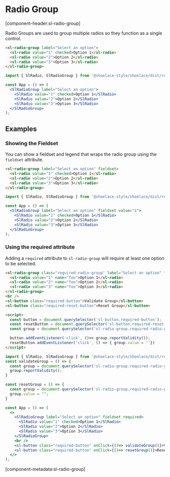 # Radio Group

[component-header:sl-radio-group]

Radio Groups are used to group multiple radios so they function as a single control.

```html preview
<sl-radio-group label="Select an option">
  <sl-radio value="1" checked>Option 1</sl-radio>
  <sl-radio value="2">Option 2</sl-radio>
  <sl-radio value="3">Option 3</sl-radio>
</sl-radio-group>
```

```jsx react
import { SlRadio, SlRadioGroup } from '@shoelace-style/shoelace/dist/react';

const App = () => (
  <SlRadioGroup label="Select an option">
    <SlRadio value="1" checked>Option 1</SlRadio>
    <SlRadio value="2">Option 2</SlRadio>
    <SlRadio value="3">Option 3</SlRadio>
  </SlRadioGroup>
);
```

## Examples

### Showing the Fieldset

You can show a fieldset and legend that wraps the radio group using the `fieldset` attribute.

```html preview
<sl-radio-group label="Select an option" fieldset>
  <sl-radio value="1" checked>Option 1</sl-radio>
  <sl-radio value="2">Option 2</sl-radio>
  <sl-radio value="3">Option 3</sl-radio>
</sl-radio-group>
```

```jsx react
import { SlRadio, SlRadioGroup } from '@shoelace-style/shoelace/dist/react';

const App = () => (
  <SlRadioGroup label="Select an option" fieldset value="1">
    <SlRadio value="1" checked>Option 1</SlRadio>
    <SlRadio value="2">Option 2</SlRadio>
    <SlRadio value="3">Option 3</SlRadio>
  </SlRadioGroup>
);
```

### Using the required attribute

Adding a `required` attribute to `sl-radio-group` will require at least one option to be selected.

```html preview
<sl-radio-group class="required-radio-group" label="Select an option" fieldset required>
  <sl-radio value="1" name="foo">Option 1</sl-radio>
  <sl-radio value="2" name="foo">Option 2</sl-radio>
  <sl-radio value="3" name="foo">Option 3</sl-radio>
</sl-radio-group>
<br />
<sl-button class="required-button">Validate Group</sl-button>
<sl-button class="required-reset-button">Reset Group</sl-button>

<script>
  const button = document.querySelector('sl-button.required-button');
  const resetButton = document.querySelector('sl-button.required-reset-button');
  const group = document.querySelector('sl-radio-group.required-radio-group');

  button.addEventListener('click', ()=> group.reportValidity());
  resetButton.addEventListener('click', () => { group.value = ''})
</script>
```

```jsx react
import { SlRadio, SlRadioGroup } from '@shoelace-style/shoelace/dist/react';
const validateGroup = () => {
  const group = document.querySelector('sl-radio-group.required-radio-group');
  group.reportValidity();
}

const resetGroup = () => {
  const group = document.querySelector('sl-radio-group.required-radio-group');
  group.value = "";
}

const App = () => (
  <>
    <SlRadioGroup label="Select an option" fieldset required>
      <SlRadio value="1" checked>Option 1</SlRadio>
      <SlRadio value="2">Option 2</SlRadio>
      <SlRadio value="3">Option 3</SlRadio>
    </SlRadioGroup>
    <br />
    <sl-button class="required-button" onClick={()=> validateGroup()}>Validate Group</sl-button>
    <sl-button class="required-button" onClick={()=> resetGroup()}>Reset Group</sl-button>
  </>
);
```

[component-metadata:sl-radio-group]
